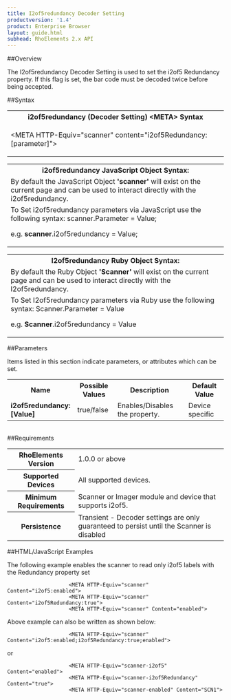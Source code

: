 ```yaml
---
title: I2of5redundancy Decoder Setting
productversion: '1.4'
product: Enterprise Browser
layout: guide.html
subhead: RhoElements 2.x API
---
```


##Overview

The I2of5redundancy Decoder Setting is used to set the i2of5 Redundancy property. If this flag is set, the bar code must be decoded twice before being accepted.

##Syntax

<table class="re-table"><tr><th class="tableHeading">i2of5redundancy (Decoder Setting) &lt;META&gt; Syntax
</th></tr><tr><td class="clsSyntaxCells clsOddRow"><p>&lt;META HTTP-Equiv="scanner" content="i2of5Redundancy:[parameter]"&gt;</p></td></tr></table>
<table class="re-table"><tr><th class="tableHeading">i2of5redundancy JavaScript Object Syntax:</th></tr><tr><td class="clsSyntaxCells clsOddRow">
By default the JavaScript Object <b>'scanner'</b> will exist on the current page and can be used to interact directly with the i2of5redundancy.
</td></tr><tr><td class="clsSyntaxCells clsEvenRow">
To Set i2of5redundancy parameters via JavaScript use the following syntax: scanner.Parameter = Value;
<P />e.g. <b>scanner</b>.i2of5redundancy = Value;
</td></tr></table>
<table class="re-table"><tr><th class="tableHeading">I2of5redundancy Ruby Object Syntax:</th></tr><tr><td class="clsSyntaxCells clsOddRow">
By default the Ruby Object <b>'Scanner'</b> will exist on the current page and can be used to interact directly with the I2of5redundancy.
</td></tr><tr><td class="clsSyntaxCells clsEvenRow">
To Set I2of5redundancy parameters via Ruby use the following syntax: Scanner.Parameter = Value
<P />e.g. <b>Scanner</b>.i2of5redundancy = Value
</td></tr></table>



##Parameters


Items listed in this section indicate parameters, or attributes which can be set.
<table class="re-table"><col width="20%" /><col width="20%" /><col width="38%" /><col width="22%" /><tr><th class="tableHeading">Name</th><th class="tableHeading">Possible Values</th><th class="tableHeading">Description</th><th class="tableHeading">Default Value</th></tr><tr><td class="clsSyntaxCells clsOddRow"><b>i2of5redundancy:[Value]
</b></td><td class="clsSyntaxCells clsOddRow">true/false</td><td class="clsSyntaxCells clsOddRow">Enables/Disables the property.</td><td class="clsSyntaxCells clsOddRow">Device specific</td></tr></table>
<table class="re-table"><col width="78%" /><col width="8%" /><col width="1%" /><col width="5%" /><col width="1%" /><col width="5%" /><col width="2%" /></table>





##Requirements

<table class="re-table"><tr><th class="tableHeading">RhoElements Version</th><td class="clsSyntaxCell clsEvenRow">1.0.0 or above
</td></tr><tr><th class="tableHeading">Supported Devices</th><td class="clsSyntaxCell clsOddRow">All supported devices.</td></tr><tr><th class="tableHeading">Minimum Requirements</th><td class="clsSyntaxCell clsOddRow">Scanner or Imager module and device that supports i2of5.</td></tr><tr><th class="tableHeading">Persistence</th><td class="clsSyntaxCell clsEvenRow">Transient - Decoder settings are only guaranteed to persist until the Scanner is disabled</td></tr></table>


##HTML/JavaScript Examples

The following example enables the scanner to read only i2of5 labels with the Redundancy property set

						<META HTTP-Equiv="scanner" Content="i2of5:enabled">
						<META HTTP-Equiv="scanner" Content="i2of5Redundancy:true">
						<META HTTP-Equiv="scanner" Content="enabled">
					
Above example can also be written as shown below:

						<META HTTP-Equiv="scanner" Content="i2of5:enabled;i2of5Redundancy:true;enabled">
					
or

						<META HTTP-Equiv="scanner-i2of5" Content="enabled">
						<META HTTP-Equiv="scanner-i2of5Redundancy" Content="true">
						<META HTTP-Equiv="scanner-enabled" Content="SCN1">
					





